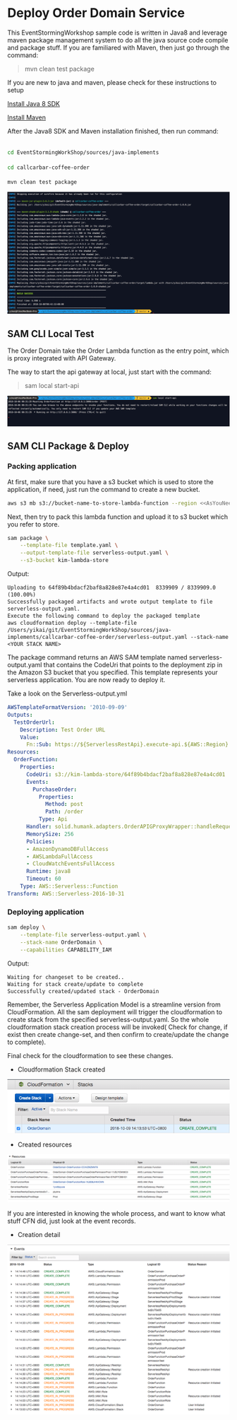 # Deploy Order Domain Service

This EventStormingWorkshop sample code is written in Java8 and leverage maven package management system to do all the java source code compile and package stuff. If you are familiared with Maven, then just go through the command:

> mvn clean test package

If you are new to java and maven, please check for these instructions to setup

[Install Java 8 SDK](https://www.ntu.edu.sg/home/ehchua/programming/howto/JDK_HowTo.html)

[Install Maven](https://maven.apache.org/install.html)

After the Java8 SDK and Maven installation finished, then run command:

```bash

cd EventStormingWorkShop/sources/java-implements

cd callcarbar-coffee-order

mvn clean test package
```

![image](/documents/images/mvn-process.png)

## SAM CLI Local Test

The Order Domain take the Order Lambda function as the entry point, which is proxy integrated with API Gateway.

The way to start the api gateway at local, just start with the command:

> sam local start-api

![image](/documents/images/order-domain-sam-local-startapi.png)

## SAM CLI Package & Deploy

### Packing application

At first, make sure that you have a s3 bucket which is used to store the application, if need, just run the command to create a new bucket.


```bash
aws s3 mb s3://bucket-name-to-store-lambda-function --region <<AsYouNeed>>
```

Next, then try to pack this lambda function and upload it to s3 bucket which you refer to store.

```bash
sam package \
    --template-file template.yaml \
    --output-template-file serverless-output.yaml \
    --s3-bucket kim-lambda-store
```

Output:

```text
Uploading to 64f89b4bdacf2baf8a828e87e4a4cd01  8339909 / 8339909.0  (100.00%)
Successfully packaged artifacts and wrote output template to file serverless-output.yaml.
Execute the following command to deploy the packaged template
aws cloudformation deploy --template-file /Users/yikai/git/EventStormingWorkShop/sources/java-implements/callcarbar-coffee-order/serverless-output.yaml --stack-name <YOUR STACK NAME>
```

The package command returns an AWS SAM template named serverless-output.yaml that contains the CodeUri that points to the deployment zip in the Amazon S3 bucket that you specified. This template represents your serverless application. You are now ready to deploy it.

Take a look on the Serverless-output.yml

```yml
AWSTemplateFormatVersion: '2010-09-09'
Outputs:
  TestOrderUrl:
    Description: Test Order URL
    Value:
      Fn::Sub: https://${ServerlessRestApi}.execute-api.${AWS::Region}.amazonaws.com/Prod/order
Resources:
  OrderFunction:
    Properties:
      CodeUri: s3://kim-lambda-store/64f89b4bdacf2baf8a828e87e4a4cd01
      Events:
        PurchaseOrder:
          Properties:
            Method: post
            Path: /order
          Type: Api
      Handler: solid.humank.adapters.OrderAPIGProxyWrapper::handleRequest
      MemorySize: 256
      Policies:
      - AmazonDynamoDBFullAccess
      - AWSLambdaFullAccess
      - CloudWatchEventsFullAccess
      Runtime: java8
      Timeout: 60
    Type: AWS::Serverless::Function
Transform: AWS::Serverless-2016-10-31
```

### Deploying application

```bash
sam deploy \
    --template-file serverless-output.yaml \
    --stack-name OrderDomain \
    --capabilities CAPABILITY_IAM
```

Output:

```log
Waiting for changeset to be created..
Waiting for stack create/update to complete
Successfully created/updated stack - OrderDomain
```

Remember, the Serverless Application Model is a streamline version from CloudFormation. All the sam deployment will trigger the cloudformation to create stack from the specified serverless-output.yaml. So the whole cloudformation stack creation process will be invoked( Check for change, if exist then create change-set, and then confirm to create/update the change to complete).

Final check for the cloudformation to see these changes.

* Cloudformation Stack created

![image](/documents/images/order-domain-stack-created.png)

* Created resources

![image](/documents/images/order-domain-resources.png)

If you are interested in knowing the whole process, and want to know what stuff CFN did, just look at the event records.

* Creation detail

![image](/documents/images/order-domain-creation-process.png)